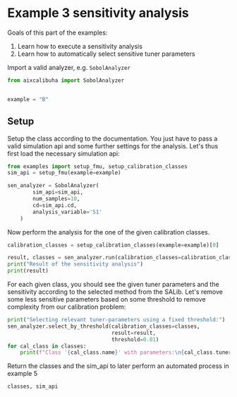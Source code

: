  # Example 3 sensitivity analysis
 Goals of this part of the examples:
 1. Learn how to execute a sensitivity analysis
 2. Learn how to automatically select sensitive tuner parameters

 Import a valid analyzer, e.g. `SobolAnalyzer`
```python
from aixcalibuha import SobolAnalyzer


example = "B"
```
 ## Setup
 Setup the class according to the documentation.
 You just have to pass a valid simulation api and
 some further settings for the analysis.
 Let's thus first load the necessary simulation api:
```python
from examples import setup_fmu, setup_calibration_classes
sim_api = setup_fmu(example=example)

sen_analyzer = SobolAnalyzer(
        sim_api=sim_api,
        num_samples=10,
        cd=sim_api.cd,
        analysis_variable='S1'
    )
```
 Now perform the analysis for the one of the given calibration classes.
```python
calibration_classes = setup_calibration_classes(example=example)[0]

result, classes = sen_analyzer.run(calibration_classes=calibration_classes)
print("Result of the sensitivity analysis")
print(result)
```
 For each given class, you should see the given tuner parameters
 and the sensitivity according to the selected method from the SALib.
 Let's remove some less sensitive parameters based on some threshold
 to remove complexity from our calibration problem:
```python
print("Selecting relevant tuner-parameters using a fixed threshold:")
sen_analyzer.select_by_threshold(calibration_classes=classes,
                                 result=result,
                                 threshold=0.01)
for cal_class in classes:
    print(f"Class '{cal_class.name}' with parameters:\n{cal_class.tuner_paras}")
```
 Return the classes and the sim_api to later perform an automated process in example 5
```python
classes, sim_api
```

